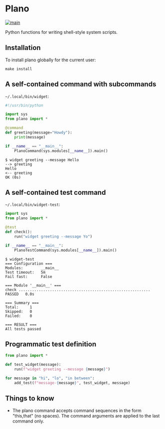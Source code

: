 # Plano

[![main](https://github.com/ssorj/plano/workflows/main/badge.svg)](https://github.com/ssorj/plano/actions?query=workflow%3Amain)

Python functions for writing shell-style system scripts.

## Installation

To install plano globally for the current user:

~~~
make install
~~~

## A self-contained command with subcommands

`~/.local/bin/widget`:
~~~ python
#!/usr/bin/python

import sys
from plano import *

@command
def greeting(message="Howdy"):
    print(message)

if __name__ == "__main__":
    PlanoCommand(sys.modules[__name__]).main()
~~~

~~~ shell
$ widget greeting --message Hello
--> greeting
Hello
<-- greeting
OK (0s)
~~~

## A self-contained test command

`~/.local/bin/widget-test`:
~~~ python
import sys
from plano import *

@test
def check():
    run("widget greeting --message Yo")

if __name__ == "__main__":
    PlanoTestCommand(sys.modules[__name__]).main()
~~~

~~~ shell
$ widget-test
=== Configuration ===
Modules:        __main__
Test timeout:   5m
Fail fast:      False

=== Module '__main__' ===
check ........................................................... PASSED   0.0s

=== Summary ===
Total:     1
Skipped:   0
Failed:    0

=== RESULT ===
All tests passed
~~~

## Programmatic test definition

~~~ python
from plano import *

def test_widget(message):
    run(f"widget greeting --message {message}")

for message in "hi", "lo", "in between":
    add_test(f"message-{message}", test_widget, message)
~~~

## Things to know

* The plano command accepts command sequences in the form "this,that"
  (no spaces).  The command arguments are applied to the last command
  only.
